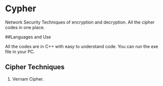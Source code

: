 # Cypher
Network Security Techniques of encryption and decryption. All the cipher codes in one place.

##Languages and Use

All the codes are in C++ with easy to understand code. 
You can run the exe file in your PC.

## Cipher Techniques

1. Vernam Cipher.

